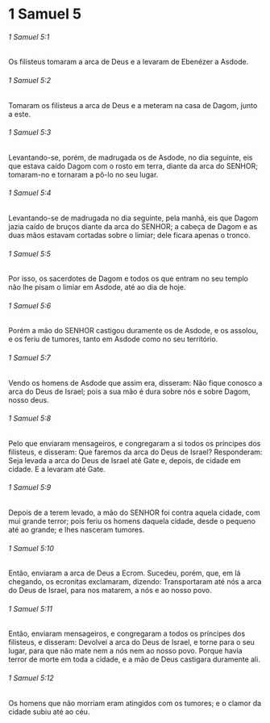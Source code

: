 # 1 Samuel 5

###### 1 Samuel 5:1

Os filisteus tomaram a arca de Deus e a levaram de Ebenézer a Asdode.

###### 1 Samuel 5:2

Tomaram os filisteus a arca de Deus e a meteram na casa de Dagom, junto a este.

###### 1 Samuel 5:3

Levantando-se, porém, de madrugada os de Asdode, no dia seguinte, eis que estava caído Dagom com o rosto em terra, diante da arca do SENHOR; tomaram-no e tornaram a pô-lo no seu lugar.

###### 1 Samuel 5:4

Levantando-se de madrugada no dia seguinte, pela manhã, eis que Dagom jazia caído de bruços diante da arca do SENHOR; a cabeça de Dagom e as duas mãos estavam cortadas sobre o limiar; dele ficara apenas o tronco.

###### 1 Samuel 5:5

Por isso, os sacerdotes de Dagom e todos os que entram no seu templo não lhe pisam o limiar em Asdode, até ao dia de hoje.

###### 1 Samuel 5:6

Porém a mão do SENHOR castigou duramente os de Asdode, e os assolou, e os feriu de tumores, tanto em Asdode como no seu território.

###### 1 Samuel 5:7

Vendo os homens de Asdode que assim era, disseram: Não fique conosco a arca do Deus de Israel; pois a sua mão é dura sobre nós e sobre Dagom, nosso deus.

###### 1 Samuel 5:8

Pelo que enviaram mensageiros, e congregaram a si todos os príncipes dos filisteus, e disseram: Que faremos da arca do Deus de Israel? Responderam: Seja levada a arca do Deus de Israel até Gate e, depois, de cidade em cidade. E a levaram até Gate.

###### 1 Samuel 5:9

Depois de a terem levado, a mão do SENHOR foi contra aquela cidade, com mui grande terror; pois feriu os homens daquela cidade, desde o pequeno até ao grande; e lhes nasceram tumores.

###### 1 Samuel 5:10

Então, enviaram a arca de Deus a Ecrom. Sucedeu, porém, que, em lá chegando, os ecronitas exclamaram, dizendo: Transportaram até nós a arca do Deus de Israel, para nos matarem, a nós e ao nosso povo.

###### 1 Samuel 5:11

Então, enviaram mensageiros, e congregaram a todos os príncipes dos filisteus, e disseram: Devolvei a arca do Deus de Israel, e torne para o seu lugar, para que não mate nem a nós nem ao nosso povo. Porque havia terror de morte em toda a cidade, e a mão de Deus castigara duramente ali.

###### 1 Samuel 5:12

Os homens que não morriam eram atingidos com os tumores; e o clamor da cidade subiu até ao céu.

